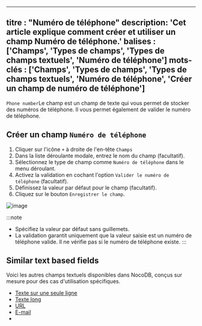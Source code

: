 ***

titre : "Numéro de téléphone"
description: 'Cet article explique comment créer et utiliser un champ Numéro de téléphone.'
balises : ['Champs', 'Types de champs', 'Types de champs textuels', 'Numéro de téléphone']
mots-clés : ['Champs', 'Types de champs', 'Types de champs textuels', 'Numéro de téléphone', 'Créer un champ de numéro de téléphone']
-----------------------------------------------------------------------------------------------------------------------------------

`Phone number`Le champ est un champ de texte qui vous permet de stocker des numéros de téléphone. Il vous permet également de valider le numéro de téléphone.

## Créer un champ `Numéro de téléphone`

1. Cliquer sur l'icône `+` à droite de l'en-tête `Champs`
2. Dans la liste déroulante modale, entrez le nom du champ (facultatif).
3. Sélectionnez le type de champ comme `Numéro de téléphone` dans le menu déroulant.
4. Activez la validation en cochant l'option `Valider le numéro de téléphone` (facultatif).
5. Définissez la valeur par défaut pour le champ (facultatif).
6. Cliquez sur le bouton `Enregistrer le champ`.

![image](/img/v2/fields/types/phonenumber.png)

:::note

* Spécifiez la valeur par défaut sans guillemets.
* La validation garantit uniquement que la valeur saisie est un numéro de téléphone valide. Il ne vérifie pas si le numéro de téléphone existe.
  :::

## Similar text based fields

Voici les autres champs textuels disponibles dans NocoDB, conçus sur mesure pour des cas d'utilisation spécifiques.

* [Texte sur une seule ligne](010.single-line-text.md)
* [Texte long](020.long-text.md)
* [URL](050.url.md)
* [E-mail](030.email.md)
* 

